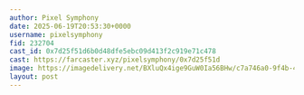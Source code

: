 ```yaml
---
author: Pixel Symphony
date: 2025-06-19T20:53:30+0000
username: pixelsymphony
fid: 232704
cast_id: 0x7d25f51d6b0d48dfe5ebc09d413f2c919e71c478
cast: https://farcaster.xyz/pixelsymphony/0x7d25f51d
image: https://imagedelivery.net/BXluQx4ige9GuW0Ia56BHw/c7a746a0-9f4b-4a61-f099-e571d1af2d00/original
layout: post
---
```

  

<img src='https://imagedelivery.net/BXluQx4ige9GuW0Ia56BHw/c7a746a0-9f4b-4a61-f099-e571d1af2d00/original' alt='' referrerpolicy='no-referrer'/>